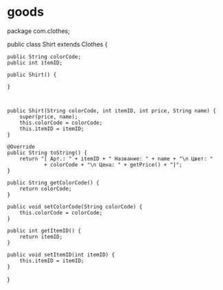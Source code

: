 goods
=====
package com.clothes;

public class Shirt extends Clothes {

	public String colorCode;
	public int itemID;

	public Shirt() {

	}



	public Shirt(String colorCode, int itemID, int price, String name) {
		super(price, name);
		this.colorCode = colorCode;
		this.itemID = itemID;
	}

	@Override
	public String toString() {
		return "[ Арт.: " + itemID + " Название: " + name + "\n Цвет: "
				+ colorCode + "\n Цена: " + getPrice() + "]";
	}

	public String getColorCode() {
		return colorCode;
	}

	public void setColorCode(String colorCode) {
		this.colorCode = colorCode;
	}

	public int getItemID() {
		return itemID;
	}

	public void setItemID(int itemID) {
		this.itemID = itemID;
	}
	
	

}
